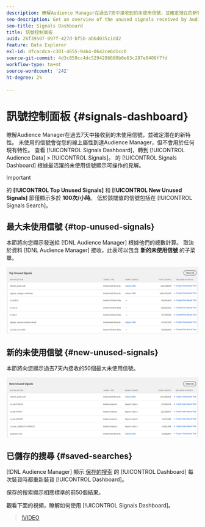 ```yaml
---
description: 瞭解Audience Manager在過去7天中接收到的未使用信號，並確定潛在的新特性。 未使用的信號會從您的線上屬性到達Audience Manager，但不會用於任何現有特性。 要查看信號控制板，請轉到「受眾資料」>「信號」。 「信號控制板」根據最活躍的未使用信號顯示可操作的見解。
seo-description: Get an overview of the unused signals received by Audience Manager in the past 7 days and identify potential new traits. Unused signals reach Audience Manager from your online properties, but are not used in any of your existing traits. To view the Signals Dashboard, go to Audience Data > Signals. The Signals Dashboard shows you actionable insights based on your most active unused signals.
seo-title: Signals Dashboard
title: 訊號控制面板
uuid: 26f39507-097f-427d-bf5b-ab6d035c1dd2
feature: Data Explorer
exl-id: dfcacdca-c301-4655-9ab4-0642ce6d1cc0
source-git-commit: 4d3c859cc4dc5294286680b0e63c287e0409f7fd
workflow-type: tm+mt
source-wordcount: '242'
ht-degree: 2%

---
```


# 訊號控制面板 {#signals-dashboard}

瞭解Audience Manager在過去7天中接收到的未使用信號，並確定潛在的新特性。 未使用的信號會從您的線上屬性到達Audience Manager，但不會用於任何現有特性。 查看 [!UICONTROL Signals Dashboard]，轉到 [!UICONTROL Audience Data] > [!UICONTROL Signals]。 的 [!UICONTROL Signals Dashboard] 根據最活躍的未使用信號顯示可操作的見解。

>[!IMPORTANT]
>
>的 **[!UICONTROL Top Unused Signals]** 和 **[!UICONTROL New Unused Signals]** 節僅顯示多於 **100次/小時**。 低於該閾值的信號包括在 [!UICONTROL Signals Search]。

## 最大未使用信號 {#top-unused-signals}

本節將向您顯示發送給 [!DNL Audience Manager] 根據他們的總數計算。 取決於資料 [!DNL Audience Manager] 接收，此表可以包含 **新的未使用信號** 的子菜單。

![](assets/signals-top-unused.png)

## 新的未使用信號 {#new-unused-signals}

本節將向您顯示過去7天內接收的50個最大未使用信號。

![](assets/signals-new-unused.png)

## 已儲存的搜尋 {#saved-searches}

[!DNL Audience Manager] 顯示 [保存的搜索](../../features/data-explorer/data-explorer-signals-search/data-explorer-save-search.md) 的 [!UICONTROL Dashboard] 每次裝貨時都重新裝貨 [!UICONTROL Dashboard]。

保存的搜索顯示相應標準的前50個結果。

觀看下面的視頻，瞭解如何使用 [!UICONTROL Signals Dashboard]。
>[!VIDEO](https://video.tv.adobe.com/v/25151/)
